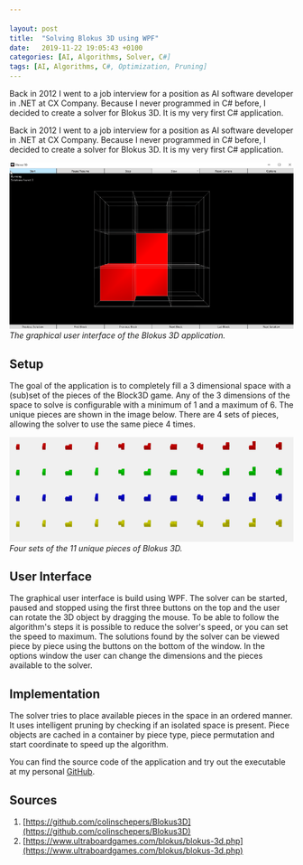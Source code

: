```yaml
---

layout: post
title:  "Solving Blokus 3D using WPF"
date:   2019-11-22 19:05:43 +0100
categories: [AI, Algorithms, Solver, C#]
tags: [AI, Algorithms, C#, Optimization, Pruning]
--- 
```

Back in 2012 I went to a job interview for a position as AI software developer in .NET at CX Company. Because I never programmed in C# before, I decided to create a solver for Blokus 3D. It is my very first C# application.

Back in 2012 I went to a job interview for a position as AI software developer in .NET at CX Company. Because I never
programmed in C# before, I decided to create a solver for Blokus 3D. It is my very first C# application.

[![The graphical user interface](https://raw.githubusercontent.com/colinschepers/Blokus3D/master/Images/GUI.gif)](https://github.com/colinschepers/Blokus3D)
*The graphical user interface of the Blokus 3D application.*

## Setup

The goal of the application is to completely fill a 3 dimensional space with a (sub)set of the pieces of the Block3D
game. Any of the 3 dimensions of the space to solve is configurable with a minimum of 1 and a maximum of 6. The unique
pieces are shown in the image below. There are 4 sets of pieces, allowing the solver to use the same piece 4 times.

![The 11 unique pieces](https://raw.githubusercontent.com/colinschepers/Blokus3D/master/Images/Pieces.gif)
*Four sets of the 11 unique pieces of Blokus 3D.*

## User Interface

The graphical user interface is build using WPF. The solver can be started, paused and stopped using the first three
buttons on the top and the user can rotate the 3D object by dragging the mouse. To be able to follow the algorithm's
steps it is possible to reduce the solver's speed, or you can set the speed to maximum. The solutions found by the
solver can be viewed piece by piece using the buttons on the bottom of the window. In the options window the user can
change the dimensions and the pieces available to the solver.

## Implementation

The solver tries to place available pieces in the space in an ordered manner. It uses intelligent pruning by checking if
an isolated space is present. Piece objects are cached in a container by piece type, piece permutation and start
coordinate to speed up the algorithm.

You can find the source code of the application and try out the executable at my
personal [GitHub](https://github.com/colinschepers/Blokus3D).

## Sources

1. [https://github.com/colinschepers/Blokus3D](https://github.com/colinschepers/Blokus3D)
2. [https://www.ultraboardgames.com/blokus/blokus-3d.php](https://www.ultraboardgames.com/blokus/blokus-3d.php)